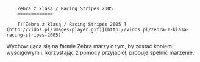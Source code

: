 
        Zebra z klasą / Racing Stripes 2005 
        =============
        
        [![Zebra z klasą / Racing Stripes 2005 ](http://vidos.pl/images/player.gif)](http://vidos.pl/zebra-z-klasa-racing-stripes-2005)
        
        
 Wychowująca się na farmie Zebra marzy o tym, by zostać koniem wyścigowym i, korzystając z pomocy przyjaciół, próbuje spełnić marzenie.
    